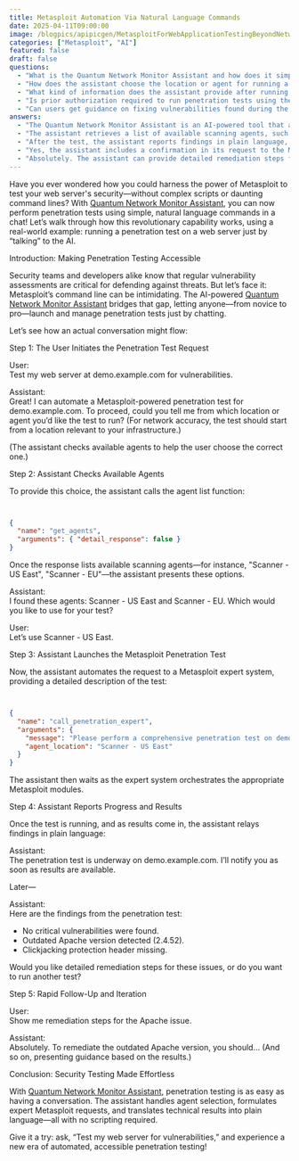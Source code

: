 ```yaml
---
title: Metasploit Automation Via Natural Language Commands
date: 2025-04-11T09:00:00
image: /blogpics/apipicgen/MetasploitForWebApplicationTestingBeyondNetworkExploits-OAYG3SE6QT.jpg
categories: ["Metasploit", "AI"]
featured: false
draft: false
questions:
  - "What is the Quantum Network Monitor Assistant and how does it simplify penetration testing?"
  - "How does the assistant choose the location or agent for running a penetration test?"
  - "What kind of information does the assistant provide after running a penetration test?"
  - "Is prior authorization required to run penetration tests using the Quantum Network Monitor Assistant?"
  - "Can users get guidance on fixing vulnerabilities found during the penetration test?"
answers:
  - "The Quantum Network Monitor Assistant is an AI-powered tool that allows users to perform penetration tests using natural language commands in a chat interface. It simplifies penetration testing by automating Metasploit commands, handling agent selection, and translating technical results into plain language, eliminating the need for complex scripts or command-line expertise."
  - "The assistant retrieves a list of available scanning agents, such as 'Scanner - US East' or 'Scanner - EU', and presents these options to the user. The user then selects the preferred agent location, ensuring the test runs from a network location relevant to their infrastructure."
  - "After the test, the assistant reports findings in plain language, including detected vulnerabilities or issues like outdated software versions or missing security headers. It also offers to provide detailed remediation steps or to run additional tests based on the user's requests."
  - "Yes, the assistant includes a confirmation in its request to the Metasploit expert system that the user is authorized to perform the penetration test on the specified target, ensuring ethical and legal compliance."
  - "Absolutely. The assistant can provide detailed remediation steps for any issues discovered during the penetration test, helping users understand how to address vulnerabilities such as outdated software or missing security protections."
---
```

Have you ever wondered how you could harness the power of Metasploit to test your web server's security—without complex scripts or daunting command lines? With [Quantum Network Monitor Assistant](https://readyforquantum.com/?assistant=open), you can now perform penetration tests using simple, natural language commands in a chat! Let’s walk through how this revolutionary capability works, using a real-world example: running a penetration test on a web server just by “talking” to the AI.

Introduction: Making Penetration Testing Accessible

Security teams and developers alike know that regular vulnerability assessments are critical for defending against threats. But let’s face it: Metasploit’s command line can be intimidating. The AI-powered [Quantum Network Monitor Assistant](https://readyforquantum.com/?assistant=open) bridges that gap, letting anyone—from novice to pro—launch and manage penetration tests just by chatting.

Let’s see how an actual conversation might flow:

Step 1: The User Initiates the Penetration Test Request

User:  
Test my web server at demo.example.com for vulnerabilities.

Assistant:  
Great! I can automate a Metasploit-powered penetration test for demo.example.com. To proceed, could you tell me from which location or agent you’d like the test to run? (For network accuracy, the test should start from a location relevant to your infrastructure.)

(The assistant checks available agents to help the user choose the correct one.)

Step 2: Assistant Checks Available Agents

To provide this choice, the assistant calls the agent list function:
```json


{
  "name": "get_agents",
  "arguments": { "detail_response": false }
}
```

Once the response lists available scanning agents—for instance, "Scanner - US East", "Scanner - EU"—the assistant presents these options.

Assistant:  
I found these agents: Scanner - US East and Scanner - EU. Which would you like to use for your test?

User:  
Let’s use Scanner - US East.

Step 3: Assistant Launches the Metasploit Penetration Test

Now, the assistant automates the request to a Metasploit expert system, providing a detailed description of the test:
```json


{
  "name": "call_penetration_expert",
  "arguments": {
    "message": "Please perform a comprehensive penetration test on demo.example.com. Scan for web server vulnerabilities using Metasploit modules. I confirm the user is authorized for this action.",
    "agent_location": "Scanner - US East"
  }
}
```

The assistant then waits as the expert system orchestrates the appropriate Metasploit modules.

Step 4: Assistant Reports Progress and Results

Once the test is running, and as results come in, the assistant relays findings in plain language:

Assistant:  
The penetration test is underway on demo.example.com. I’ll notify you as soon as results are available.

Later—

Assistant:  
Here are the findings from the penetration test:
- No critical vulnerabilities were found.
- Outdated Apache version detected (2.4.52).
- Clickjacking protection header missing.

Would you like detailed remediation steps for these issues, or do you want to run another test?

Step 5: Rapid Follow-Up and Iteration

User:  
Show me remediation steps for the Apache issue.

Assistant:  
Absolutely. To remediate the outdated Apache version, you should…
(And so on, presenting guidance based on the results.)

Conclusion: Security Testing Made Effortless

With [Quantum Network Monitor Assistant](https://readyforquantum.com/?assistant=open), penetration testing is as easy as having a conversation. The assistant handles agent selection, formulates expert Metasploit requests, and translates technical results into plain language—all with no scripting required.

Give it a try: ask, “Test my web server for vulnerabilities,” and experience a new era of automated, accessible penetration testing!
